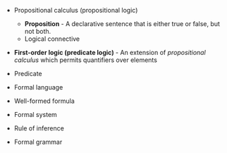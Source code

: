 

- Propositional calculus (propositional logic)
	- **Proposition** - A declarative sentence that is either true or false, but not both. 
	- Logical connective
- **First-order logic (predicate logic)** - An extension of *propositional calculus* which permits quantifiers over elements
- Predicate






- Formal language

- Well-formed formula
- Formal system
- Rule of inference
- Formal grammar


